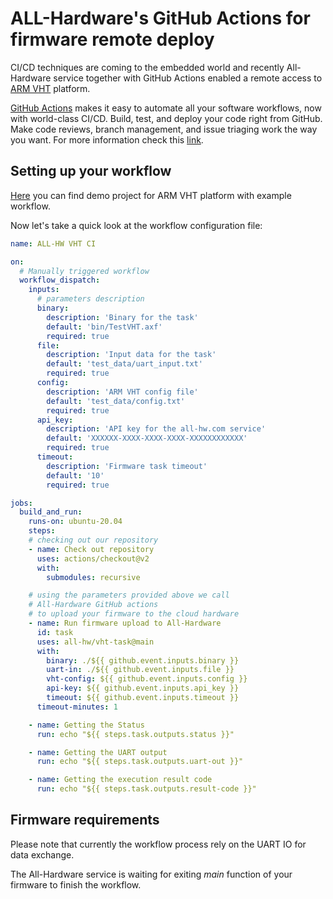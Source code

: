 # ALL-Hardware's GitHub Actions for firmware remote deploy

CI/CD techniques are coming to the embedded world and recently All-Hardware service together with GitHub Actions enabled a remote access to [ARM VHT](https://arm-software.github.io/VHT/main/simulation/html/index.html) platform.

[GitHub Actions](https://github.com/features/actions) makes it easy to automate all your software workflows, now with world-class CI/CD. Build, test, and deploy your code right from GitHub. Make code reviews, branch management, and issue triaging work the way you want. For more information check this [link](https://docs.github.com/en/actions).

## Setting up your workflow

[Here](https://github.com/all-hw/ci-demo/tree/vht) you can find demo project for ARM VHT platform with example workflow.

Now let's take a quick look at the workflow configuration file:

```yaml
name: ALL-HW VHT CI

on:
  # Manually triggered workflow
  workflow_dispatch:
    inputs:
      # parameters description
      binary:
        description: 'Binary for the task'
        default: 'bin/TestVHT.axf'
        required: true
      file:
        description: 'Input data for the task'
        default: 'test_data/uart_input.txt'
        required: true
      config:
        description: 'ARM VHT config file'
        default: 'test_data/config.txt'
        required: true
      api_key:
        description: 'API key for the all-hw.com service'
        default: 'XXXXXX-XXXX-XXXX-XXXX-XXXXXXXXXXXX'
        required: true
      timeout:
        description: 'Firmware task timeout'
        default: '10'
        required: true

jobs:
  build_and_run:
    runs-on: ubuntu-20.04
    steps:
    # checking out our repository
    - name: Check out repository
      uses: actions/checkout@v2
      with:
        submodules: recursive

    # using the parameters provided above we call
    # All-Hardware GitHub actions
    # to upload your firmware to the cloud hardware
    - name: Run firmware upload to All-Hardware
      id: task
      uses: all-hw/vht-task@main
      with:
        binary: ./${{ github.event.inputs.binary }}
        uart-in: ./${{ github.event.inputs.file }}
        vht-config: ${{ github.event.inputs.config }}
        api-key: ${{ github.event.inputs.api_key }}
        timeout: ${{ github.event.inputs.timeout }}
      timeout-minutes: 1

    - name: Getting the Status
      run: echo "${{ steps.task.outputs.status }}"

    - name: Getting the UART output
      run: echo "${{ steps.task.outputs.uart-out }}"

    - name: Getting the execution result code
      run: echo "${{ steps.task.outputs.result-code }}"
```


## Firmware requirements

Please note that currently the workflow process rely on the UART IO for data exchange.

The All-Hardware service is waiting for exiting _main_ function of your firmware to finish the workflow.
